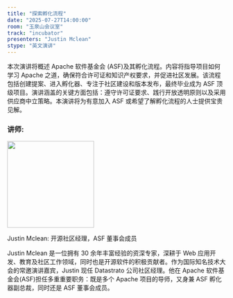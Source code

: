 ```yaml
---
title: "探索孵化流程"
date: "2025-07-27T14:00:00"
room: "玉泉山会议室"
track: "incubator"
presenters: "Justin Mclean"
stype: "英文演讲"
---
```


本次演讲将概述 Apache 软件基金会 (ASF)及其孵化流程。内容将指导项目如何学习 Apache 之道，确保符合许可证和知识产权要求，并促进社区发展。该流程包括创建提案、进入孵化器、专注于社区建设和版本发布，最终毕业成为 ASF 顶级项目。演讲涵盖的关键方面包括：遵守许可证要求、践行开放透明原则以及采用供应商中立策略。本演讲将为有意加入 ASF 或希望了解孵化流程的人士提供宝贵见解。

### 讲师:

<img src="https://sessionize.com/image/f7f9-400o400o1-psgL8jgznDsATwZF9JLL66.jpg" width="200" /><br/>

Justin Mclean: 开源社区经理，ASF 董事会成员

Justin Mclean 是一位拥有 30 余年丰富经验的资深专家，深耕于 Web 应用开发、教育及社区工作领域，同时也是开源软件的积极贡献者。作为国际知名技术大会的常邀演讲嘉宾，Justin 现任 Datastrato 公司社区经理。他在 Apache 软件基金会(ASF)担任多重重要职务：既是多个 Apache 项目的导师，又身兼 ASF 孵化器副总裁，同时还是 ASF 董事会成员。